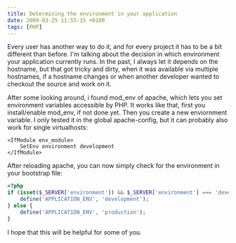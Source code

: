 ```yaml
---
title: Determining the environment in your application
date: 2009-03-25 11:55:15 +0100
tags: [PHP]
---
```


Every user has another way to do it, and for every project it has to be a bit different than before. I'm talking about the decision in which environment your application currently runs. In the past, I always let it depends on the hostname, but that got tricky and dirty, when it was available via multiple hostnames, if a hostname changes or when another developer wanted to checkout the source and work on it.

After some looking around, i found mod_env of apache, which lets you set environment variables accessible by PHP. It works like that, first you install/enable mod_env, if not done yet. Then you create a new enviornment variable. I only tested it in the global apache-config, but it can probably also work for single virtualhosts:

```
<IfModule env_module>
    SetEnv environment development
</IfModule>```

After reloading apache, you can now simply check for the environment in your bootstrap file:

```php
<?php
if (isset($_SERVER['environment']) && $_SERVER['environment'] === 'development') {
    define('APPLICATION_ENV', 'development');
} else {
    define('APPLICATION_ENV', 'production');
}```

I hope that this will be helpful for some of you.